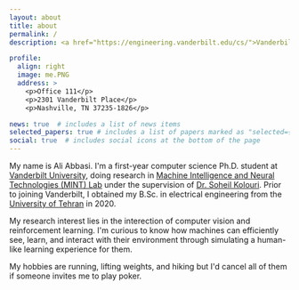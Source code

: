 ```yaml
---
layout: about
title: about
permalink: /
description: <a href="https://engineering.vanderbilt.edu/cs/">Vanderbilt University, Department of Computer Science</a>.

profile:
  align: right
  image: me.PNG
  address: >
    <p>Office 111</p>
    <p>2301 Vanderbilt Place</p>
    <p>Nashville, TN 37235-1826</p>

news: true  # includes a list of news items
selected_papers: true # includes a list of papers marked as "selected={true}"
social: true  # includes social icons at the bottom of the page
---
```


My name is Ali Abbasi. I'm a first-year computer science Ph.D. student at <a href="https://www.vanderbilt.edu/">Vanderbilt University</a>, doing research in <a href="https://mint-vu.github.io/">Machine Intelligence and Neural Technologies (MINT) Lab</a> under the supervision of <a href="https://skolouri.github.io/">Dr. Soheil Kolouri</a>. Prior to joining Vanderbilt, I obtained my B.Sc. in electrical engineering from the <a href="https://ut.ac.ir/en">University of Tehran</a> in 2020. 

My research interest lies in the interection of computer vision and reinforcement learning. I'm curious to know how machines can efficiently see, learn, and interact with their environment through simulating a human-like learning experience for them. 

My hobbies are running, lifting weights, and hiking but I'd cancel all of them if someone invites me to play poker.
